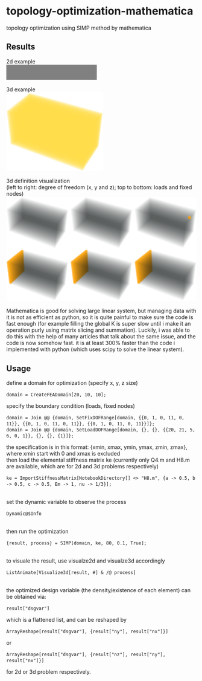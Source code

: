 # topology-optimization-mathematica
topology optimization using SIMP method by mathematica

## Results

2d example<br>
![alt text](https://github.com/guozifeng91/topology-optimization-mathematica/blob/master/2d.gif)

3d example<br>
![alt text](https://github.com/guozifeng91/topology-optimization-mathematica/blob/master/3d.gif)

3d definition visualization<br>
(left to right: degree of freedom (x, y and z); top to bottom: loads and fixed nodes)<br>
![alt text](https://github.com/guozifeng91/topology-optimization-mathematica/blob/master/3d%20definition.png)

Mathematica is good for solving large linear system, but managing data with it is not as efficient as python,
so it is quite painful to make sure the code is fast enough 
(for example filling the global K is super slow until i make it an operation purly using matrix slicing and summation).
Luckily, i was able to do this with the help of many articles that talk about the same issue, and the code is now somehow fast.
it is at least 300% faster than the code i implemented with python (which uses scipy to solve the linear system).

## Usage
define a domain for optimization (specify x, y, z size)

```
domain = CreateFEADomain[20, 10, 10];
```

specify the boundary condition (loads, fixed nodes)


```
domain = Join @@ {domain, SetFixDOFRange[domain, {{0, 1, 0, 11, 0, 11}}, {{0, 1, 0, 11, 0, 11}}, {{0, 1, 0, 11, 0, 11}}]};
domain = Join @@ {domain, SetLoadDOFRange[domain, {}, {}, {{20, 21, 5, 6, 0, 1}}, {}, {}, {1}]};
```

the specification is in this format: {xmin, xmax, ymin, ymax, zmin, zmax}, where xmin start with 0 and xmax is excluded
<br>
then load the elemental stiffness matrix ke (currently only Q4.m and H8.m are available, which are for 2d and 3d problems respectively)

```
ke = ImportStiffnessMatrix[NotebookDirectory[] <> "H8.m", {a -> 0.5, b -> 0.5, c -> 0.5, Em -> 1, nu -> 1/3}];
```

<br>
set the dynamic variable to observe the process

```
Dynamic@$Info
```

<br>
then run the optimization

```
{result, process} = SIMP[domain, ke, 80, 0.1, True];
```

<br>
to visuale the result, use visualze2d and visualze3d accordingly

```
ListAnimate[Visualize3d[result, #] & /@ process]
```

<br>
the optimized design variable (the density/existence of each element) can be obtained via:

```
result["dsgvar"]
```

which is a flattened list, and can be reshaped by

```
ArrayReshape[result["dsgvar"], {result["ny"], result["nx"]}]
```

or

```
ArrayReshape[result["dsgvar"], {result["nz"], result["ny"], result["nx"]}]
```

for 2d or 3d problem respectively.
